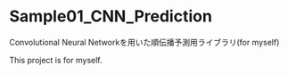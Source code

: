 # Sample01_CNN_Prediction
Convolutional Neural Networkを用いた順伝播予測用ライブラリ(for myself)

This project is for myself.
